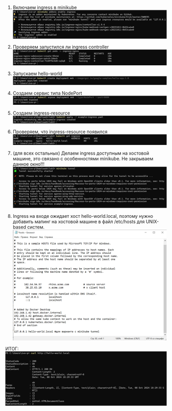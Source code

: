 1. Включаем ingress в minikube
![alt text](image.png)

2. Проверяем запустился ли ingress controller
![alt text](image-1.png)

3. Запускаем hello-world
![alt text](image-2.png)

4. Создаем сервис типа NodePort
![alt text](image-3.png)

5. Создаем ingress-resource
![alt text](image-4.png)

6. Проверяем, что ingress-resource появился
![alt text](image-5.png)

7. (для всех остальных) Делаем ingress доступным на хостовой машине, это связано с особенностями minikube. Не закрываем данное окно!!!
![alt text](image-6.png)

8. Ingress на входе ожидает хост hello-world.local, поэтому нужно добавить мапинг на хостовой машине в файл /etc/hosts для UNIX-based систем.
![alt text](image-7.png)

ИТОГ:
![alt text](image-8.png)
